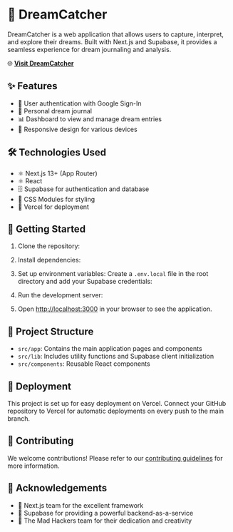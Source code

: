# 🌙 DreamCatcher

DreamCatcher is a web application that allows users to capture, interpret, and explore their dreams. Built with Next.js and Supabase, it provides a seamless experience for dream journaling and analysis.

🌐 **[Visit DreamCatcher](https://final-project-the-mad-hackers.vercel.app/)**

## ✨ Features

- 🔐 User authentication with Google Sign-In
- 📓 Personal dream journal
- 📊 Dashboard to view and manage dream entries
- 📱 Responsive design for various devices

## 🛠️ Technologies Used

- ⚛️ Next.js 13+ (App Router)
- ⚛️ React
- 🗄️ Supabase for authentication and database
- 🎨 CSS Modules for styling
- 🚀 Vercel for deployment

## 🚀 Getting Started

1. Clone the repository:

2. Install dependencies:

3. Set up environment variables:
   Create a `.env.local` file in the root directory and add your Supabase credentials:

4. Run the development server:

5. Open [http://localhost:3000](http://localhost:3000) in your browser to see the application.

## 📁 Project Structure

- `src/app`: Contains the main application pages and components
- `src/lib`: Includes utility functions and Supabase client initialization
- `src/components`: Reusable React components

## 🚢 Deployment

This project is set up for easy deployment on Vercel. Connect your GitHub repository to Vercel for automatic deployments on every push to the main branch.

## 🤝 Contributing

We welcome contributions! Please refer to our [contributing guidelines](CONTRIBUTING.md) for more information.

## 🙏 Acknowledgements

- 🎉 Next.js team for the excellent framework
- 🚀 Supabase for providing a powerful backend-as-a-service
- 💪 The Mad Hackers team for their dedication and creativity
